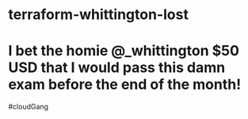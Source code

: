 # terraform-whittington-lost
# I bet the homie @_whittington $50 USD that I would pass this damn exam before the end of the month!
#cloudGang
